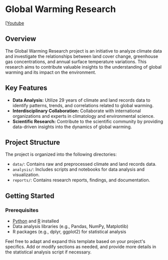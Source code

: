 # Global Warming Research
[[Youtube](https://studio.youtube.com/video/UNuFxkm-ptw/edit)



## Overview

The Global Warming Research project is an initiative to analyze climate data and investigate the relationships between land cover change, greenhouse gas concentrations, and annual surface temperature variations. This research aims to contribute valuable insights to the understanding of global warming and its impact on the environment.

## Key Features

- **Data Analysis:** Utilize 29 years of climate and land records data to identify patterns, trends, and correlations related to global warming.
- **Interdisciplinary Collaboration:** Collaborate with international organizations and experts in climatology and environmental science.
- **Scientific Research:** Contribute to the scientific community by providing data-driven insights into the dynamics of global warming.

## Project Structure

The project is organized into the following directories:

- `data/`: Contains raw and preprocessed climate and land records data.
- `analysis/`: Includes scripts and notebooks for data analysis and visualization.
- `reports/`: Contains research reports, findings, and documentation.

## Getting Started

### Prerequisites

- [Python](https://www.python.org/) and [R](https://www.r-project.org/) installed
- Data analysis libraries (e.g., Pandas, NumPy, Matplotlib)
- R packages (e.g., dplyr, ggplot2) for statistical analysis

Feel free to adapt and expand this template based on your project's specifics. Add or modify sections as needed, and provide more details in the statistical analysis script if necessary.
